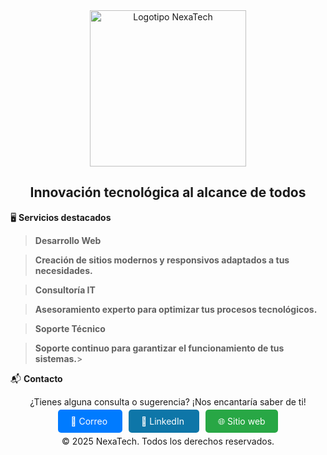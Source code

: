 <div align="center">
  <img src="https://drive.google.com/uc?export=view&id=1jQqHRUQvVivyRSluWGEHYsqKSDFrGQit" alt="Logotipo NexaTech" width="250"/>
  <h2>Innovación tecnológica al alcance de todos</h2>
</div>

🖥️ **Servicios destacados**

  > **Desarrollo Web**
    
  > **Creación de sitios modernos y responsivos adaptados a tus necesidades.**
 
    
  > **Consultoría IT**
    
  > **Asesoramiento experto para optimizar tus procesos tecnológicos.**
    
  > **Soporte Técnico**
    
  > **Soporte continuo para garantizar el funcionamiento de tus sistemas.**>


 📬 **Contacto**

<div align="center">
  <p>¿Tienes alguna consulta o sugerencia? ¡Nos encantaría saber de ti!</p>

  <a href="mailto:servicionexatech@gmail.com" style="background:#007bff;color:white;padding:10px 20px;border-radius:5px;text-decoration:none;margin:5px;">
    📧 Correo
  </a>

  <a href="https://www.linkedin.com/company/nexatech1/?viewAsMember=true" style="background:#0e76a8;color:white;padding:10px 20px;border-radius:5px;text-decoration:none;margin:5px;">
    💼 LinkedIn
  </a>

  <a href="https://www.nexatech.org" style="background:#28a745;color:white;padding:10px 20px;border-radius:5px;text-decoration:none;margin:5px;">
    🌐 Sitio web
  </a>
</div>



<div align="center">
  <p>© 2025 NexaTech. Todos los derechos reservados.</p>
</div>
